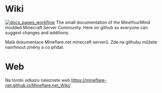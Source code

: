 # Wiki
[![docs_pages_workflow](https://github.com/Mineflare-net/Mineflare.net_Wiki/actions/workflows/build_workflow.yml/badge.svg?branch=master)](https://github.com/Mineflare-net/Mineflare.net_Wiki/actions/workflows/build_workflow.yml)
The small documentation of the MineYourMind modded Minecraft Server Community. Here on github so everyone can suggest changes and additions.

Malá dokumentace Mineflare.net minecraft serverů. Zde na githubu můžete navrhnout změny a co přidat.

# Web

Na tomto odkazu naleznete web https://mineflare-net.github.io/Mineflare.net_Wiki/